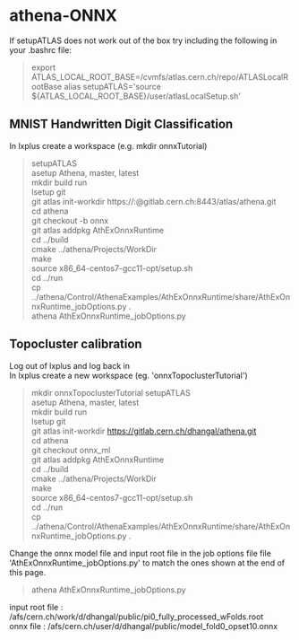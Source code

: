 # athena-ONNX

If setupATLAS does not work out of the box try including the following in your .bashrc file:  

>export ATLAS_LOCAL_ROOT_BASE=/cvmfs/atlas.cern.ch/repo/ATLASLocalRootBase
>alias setupATLAS='source ${ATLAS_LOCAL_ROOT_BASE}/user/atlasLocalSetup.sh'

## MNIST Handwritten Digit Classification

In lxplus create a workspace (e.g. mkdir onnxTutorial)

>setupATLAS  
>asetup Athena, master, latest  
>mkdir build run  
>lsetup git  
>git atlas init-workdir https://:@gitlab.cern.ch:8443/atlas/athena.git  
>cd athena  
>git checkout -b onnx  
>git atlas addpkg AthExOnnxRuntime  
>cd ../build  
>cmake ../athena/Projects/WorkDir  
>make  
>source x86_64-centos7-gcc11-opt/setup.sh  
>cd ../run  
>cp ../athena/Control/AthenaExamples/AthExOnnxRuntime/share/AthExOnnxRuntime_jobOptions.py .  
>athena AthExOnnxRuntime_jobOptions.py  


## Topocluster calibration

Log out of lxplus and log back in  
In lxplus create a new workspace (eg. 'onnxTopoclusterTutorial')

>mkdir onnxTopoclusterTutorial
>setupATLAS  
>asetup Athena, master, latest  
>mkdir build run  
>lsetup git  
>git atlas init-workdir https://gitlab.cern.ch/dhangal/athena.git  
>cd athena  
>git checkout onnx_ml  
>git atlas addpkg AthExOnnxRuntime  
>cd ../build  
>cmake ../athena/Projects/WorkDir  
>make  
>source x86_64-centos7-gcc11-opt/setup.sh  
>cd ../run  
>cp ../athena/Control/AthenaExamples/AthExOnnxRuntime/share/AthExOnnxRuntime_jobOptions.py .  

Change the onnx model file and input root file in the job options file file 'AthExOnnxRuntime_jobOptions.py' to match the ones shown at the end of this page.

>athena AthExOnnxRuntime_jobOptions.py  

input root file : /afs/cern.ch/work/d/dhangal/public/pi0_fully_processed_wFolds.root  
onnx file : /afs/cern.ch/user/d/dhangal/public/model_fold0_opset10.onnx
